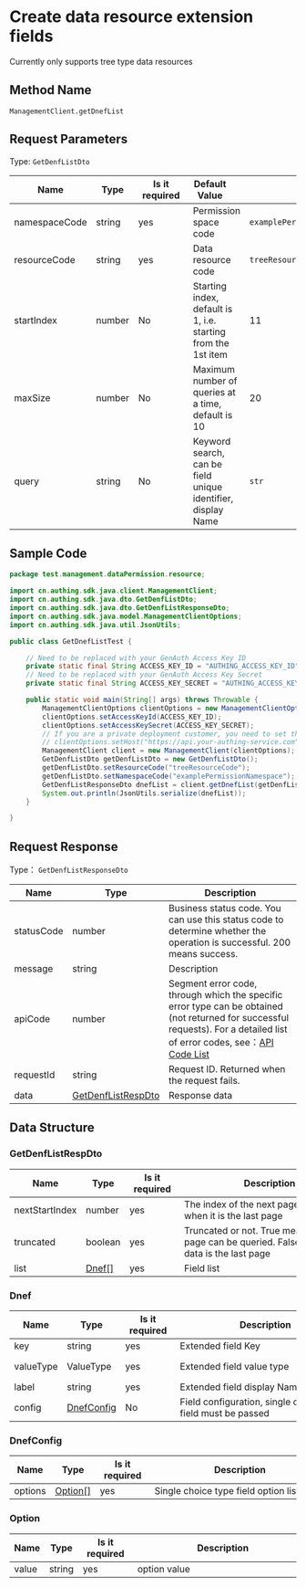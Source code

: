 # Create data resource extension fields

<LastUpdated />

Currently only supports tree type data resources

## Method Name

`ManagementClient.getDnefList`

## Request Parameters

Type: `GetDenfListDto`

| Name          | Type   | <div style="width:80px">Is it required</div> | <div style="width:60px">Default Value</div>                   | <div style="width:300px">Description</div> | <div style="width:200px">Example Value</div> |
| ------------- | ------ | -------------------------------------------- | ------------------------------------------------------------- | ------------------------------------------ | -------------------------------------------- |
| namespaceCode | string | yes                                          | Permission space code                                         | `examplePermissionNamespace`               |
| resourceCode  | string | yes                                          | Data resource code                                            | `treeResourceCode`                         |
| startIndex    | number | No                                           | Starting index, default is 1, i.e. starting from the 1st item | 11                                         |
| maxSize       | number | No                                           | Maximum number of queries at a time, default is 10            | 20                                         |
| query         | string | No                                           | Keyword search, can be field unique identifier, display Name  | `str`                                      |

## Sample Code

```java
package test.management.dataPermission.resource;

import cn.authing.sdk.java.client.ManagementClient;
import cn.authing.sdk.java.dto.GetDenfListDto;
import cn.authing.sdk.java.dto.GetDenfListResponseDto;
import cn.authing.sdk.java.model.ManagementClientOptions;
import cn.authing.sdk.java.util.JsonUtils;

public class GetDnefListTest {

    // Need to be replaced with your GenAuth Access Key ID
    private static final String ACCESS_KEY_ID = "AUTHING_ACCESS_KEY_ID";
    // Need to be replaced with your GenAuth Access Key Secret
    private static final String ACCESS_KEY_SECRET = "AUTHING_ACCESS_KEY_SECRET";

    public static void main(String[] args) throws Throwable {
        ManagementClientOptions clientOptions = new ManagementClientOptions();
        clientOptions.setAccessKeyId(ACCESS_KEY_ID);
        clientOptions.setAccessKeySecret(ACCESS_KEY_SECRET);
        // If you are a private deployment customer, you need to set the GenAuth service domain name
        // clientOptions.setHost("https://api.your-authing-service.com");
        ManagementClient client = new ManagementClient(clientOptions);
        GetDenfListDto getDenfListDto = new GetDenfListDto();
        getDenfListDto.setResourceCode("treeResourceCode");
        getDenfListDto.setNamespaceCode("examplePermissionNamespace");
        GetDenfListResponseDto dnefList = client.getDnefList(getDenfListDto);
        System.out.println(JsonUtils.serialize(dnefList));
    }

}
```

## Request Response

Type： `GetDenfListResponseDto`

| Name       | Type                                                 | Description                                                                                                                                                                                                                                                                                                                                       |
| ---------- | ---------------------------------------------------- | ------------------------------------------------------------------------------------------------------------------------------------------------------------------------------------------------------------------------------------------------------------------------------------------------------------------------------------------------- |
| statusCode | number                                               | Business status code. You can use this status code to determine whether the operation is successful. 200 means success.                                                                                                                                                                                                                           |
| message    | string                                               | Description                                                                                                                                                                                                                                                                                                                                       |
| apiCode    | number                                               | Segment error code, through which the specific error type can be obtained (not returned for successful requests). For a detailed list of error codes, see：[API Code List](https://api-explorer.genauth.ai/?tag=group/%E5%BC%80%E5%8F%91%E5%87%86%E5%A4%87#tag/%E5%BC%80%E5%8F%91%E5%87%86%E5%A4%87/%E9%94%99%E8%AF%AF%E5%A4%84%E7%90%86/apiCode) |
| requestId  | string                                               | Request ID. Returned when the request fails.                                                                                                                                                                                                                                                                                                      |
| data       | <a href="#GetDenfListRespDto">GetDenfListRespDto</a> | Response data                                                                                                                                                                                                                                                                                                                                     |

## Data Structure

### <a id="GetDenfListRespDto"></a> GetDenfListRespDto

| Name           | Type                       | <div style="width:80px">Is it required</div> | <div style="width:300px">Description</div>                                                       | <div style="width:200px">Example Value</div> |
| -------------- | -------------------------- | -------------------------------------------- | ------------------------------------------------------------------------------------------------ | -------------------------------------------- |
| nextStartIndex | number                     | yes                                          | The index of the next page. Return -1 when it is the last page                                   | 31                                           |
| truncated      | boolean                    | yes                                          | Truncated or not. True means the next page can be queried. False means the data is the last page | false                                        |
| list           | <a href="#Dnef">Dnef[]</a> | yes                                          | Field list                                                                                       |                                              |

### <a id="Dnef"></a> Dnef

| Name      | Type                                 | <div style="width:80px">Is it required</div> | <div style="width:300px">Description</div>                   | <div style="width:200px">Example Value</div> |
| --------- | ------------------------------------ | -------------------------------------------- | ------------------------------------------------------------ | -------------------------------------------- |
| key       | string                               | yes                                          | Extended field Key                                           | `str`                                        |
| valueType | ValueType                            | yes                                          | Extended field value type                                    | `STRING` (text), `SELECT` (single choice)    |
| label     | string                               | yes                                          | Extended field display Name                                  | `str_label`                                  |
| config    | <a href="#DnefConfig">DnefConfig</a> | No                                           | Field configuration, single choice type field must be passed |                                              |

### <a id="DnefConfig"></a> DnefConfig

| Name    | Type                           | <div style="width:80px">Is it required</div> | <div style="width:300px">Description</div> | <div style="width:200px">Example Value</div> |
| ------- | ------------------------------ | -------------------------------------------- | ------------------------------------------ | -------------------------------------------- |
| options | <a href="#Option">Option[]</a> | yes                                          | Single choice type field option list       |                                              |

### <a id="Option"></a> Option

| Name  | Type   | <div style="width:80px">Is it required</div> | <div style="width:300px">Description</div> | <div style="width:200px">Example Value</div> |
| ----- | ------ | -------------------------------------------- | ------------------------------------------ | -------------------------------------------- |
| value | string | yes                                          | option value                               | `option1`                                    |
